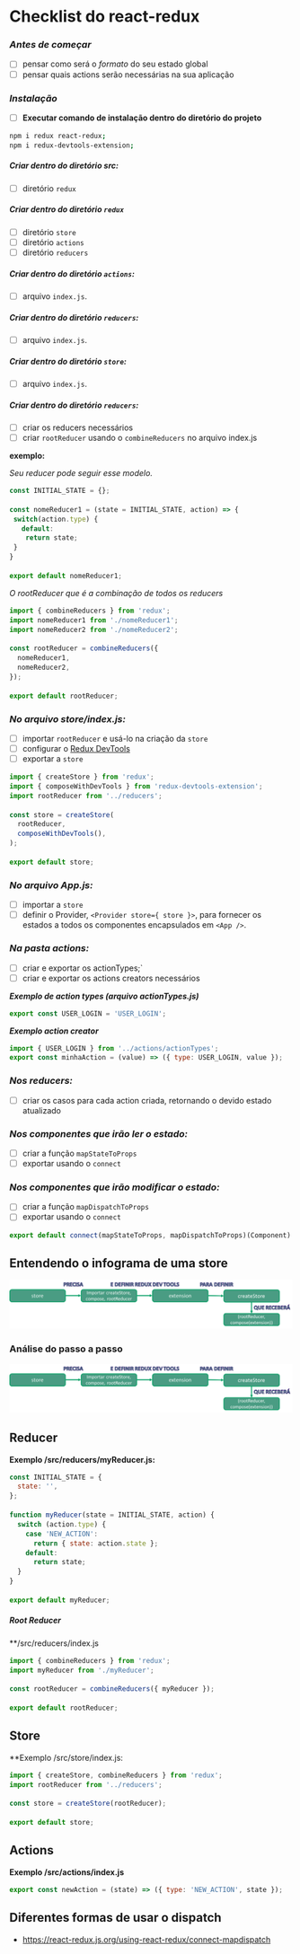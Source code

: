 # Checklist do react-redux

### _Antes de começar_
- [ ] pensar como será o _formato_ do seu estado global
- [ ] pensar quais actions serão necessárias na sua aplicação

### _Instalação_

 - [ ] **Executar comando de instalação dentro do diretório do projeto**

```zsh
npm i redux react-redux;
npm i redux-devtools-extension;
```

##### _Criar dentro do diretório src:_
- [ ] diretório `redux`

##### _Criar dentro do diretório `redux`_
- [ ] diretório `store`
- [ ] diretório `actions`
- [ ] diretório `reducers`

##### _Criar dentro do diretório `actions`:_
- [ ] arquivo `index.js`.

##### _Criar dentro do diretório `reducers`:_
- [ ] arquivo `index.js`.

##### _Criar dentro do diretório `store`:_
- [ ] arquivo `index.js`.

##### _Criar dentro do diretório `reducers`:_
- [ ] criar os reducers necessários
- [ ] criar `rootReducer` usando o `combineReducers` no arquivo index.js

**exemplo:**

_Seu reducer pode seguir esse modelo._

```javascript
const INITIAL_STATE = {};

const nomeReducer1 = (state = INITIAL_STATE, action) => {
 switch(action.type) {
   default:
    return state;
 }
}

export default nomeReducer1;
```

_O rootReducer que é a combinação de todos os reducers_

```javascript
import { combineReducers } from 'redux';
import nomeReducer1 from './nomeReducer1';
import nomeReducer2 from './nomeReducer2';

const rootReducer = combineReducers({
  nomeReducer1,
  nomeReducer2,
});

export default rootReducer;
```

### _No arquivo store/index.js:_
- [ ] importar `rootReducer` e usá-lo na criação da `store`
- [ ] configurar o [Redux DevTools](https://github.com/reduxjs/redux-devtools)
- [ ] exportar a `store`

```javascript
import { createStore } from 'redux';
import { composeWithDevTools } from 'redux-devtools-extension';
import rootReducer from '../reducers';

const store = createStore(
  rootReducer,
  composeWithDevTools(),
);

export default store;
```

### _No arquivo App.js:_
- [ ] importar a `store`
- [ ] definir o Provider, `<Provider store={ store }>`, para fornecer os estados a todos os componentes encapsulados em `<App />`.

### _Na pasta actions:_
- [ ] criar e exportar os actionTypes;`
- [ ] criar e exportar os actions creators necessários

**_Exemplo de action types (arquivo actionTypes.js)_**

```javascript
export const USER_LOGIN = 'USER_LOGIN';
```

**_Exemplo action creator_**

```javascript
import { USER_LOGIN } from '../actions/actionTypes';
export const minhaAction = (value) => ({ type: USER_LOGIN, value });
```

### _Nos reducers:_
- [ ] criar os casos para cada action criada, retornando o devido estado atualizado

### _Nos componentes que irão ler o estado:_

- [ ] criar a função `mapStateToProps`
- [ ] exportar usando o `connect`

### _Nos componentes que irão modificar o estado:_

- [ ] criar a função `mapDispatchToProps`
- [ ] exportar usando o `connect`

```javascript
export default connect(mapStateToProps, mapDispatchToProps)(Component)
```

## Entendendo o infograma de uma store

![Infograma de store](../images/store.png)


### Análise do passo a passo

![Store](../images/store.png)

## Reducer

**Exemplo /src/reducers/myReducer.js:**

```jsx
const INITIAL_STATE = {
  state: '',
};

function myReducer(state = INITIAL_STATE, action) {
  switch (action.type) {
    case 'NEW_ACTION':
      return { state: action.state };
    default:
      return state;
  }
}

export default myReducer;
```

##### Root Reducer
**/src/reducers/index.js

```jsx
import { combineReducers } from 'redux';
import myReducer from './myReducer';

const rootReducer = combineReducers({ myReducer });

export default rootReducer;
```

## Store

**Exemplo /src/store/index.js: 

```jsx
import { createStore, combineReducers } from 'redux';
import rootReducer from '../reducers';

const store = createStore(rootReducer);

export default store;
```

## Actions

**Exemplo /src/actions/index.js**

```jsx
export const newAction = (state) => ({ type: 'NEW_ACTION', state });
```

## Diferentes formas de usar o dispatch
- https://react-redux.js.org/using-react-redux/connect-mapdispatch
